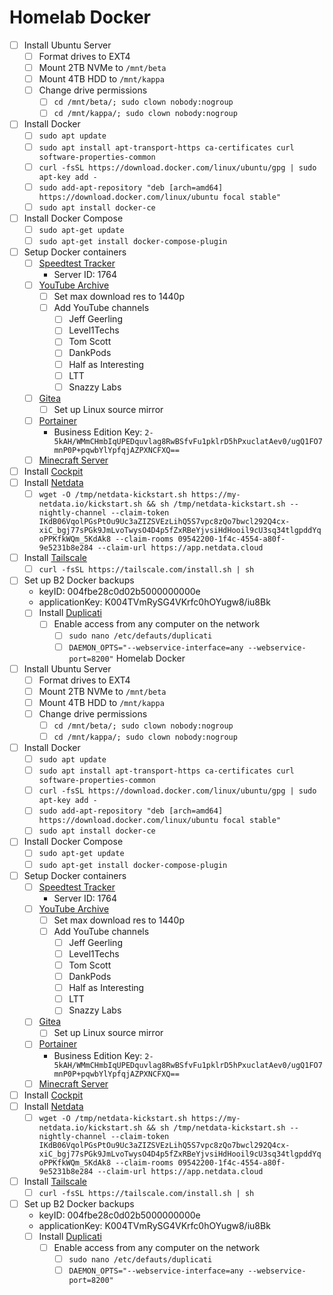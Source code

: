 # Homelab Docker

- [ ] Install Ubuntu Server
	- [ ] Format drives to EXT4
	- [ ] Mount 2TB NVMe to `/mnt/beta`
	- [ ] Mount 4TB HDD to `/mnt/kappa`
	- [ ] Change drive permissions
		- [ ] `cd /mnt/beta/; sudo clown nobody:nogroup`
		- [ ] `cd /mnt/kappa/; sudo clown nobody:nogroup`
- [ ] Install Docker
	- [ ] `sudo apt update`
	- [ ] `sudo apt install apt-transport-https ca-certificates curl software-properties-common`
	- [ ] `curl -fsSL https://download.docker.com/linux/ubuntu/gpg | sudo apt-key add -`
	- [ ] `sudo add-apt-repository "deb [arch=amd64] https://download.docker.com/linux/ubuntu focal stable"`
	- [ ] `sudo apt install docker-ce`
- [ ] Install Docker Compose
	- [ ] `sudo apt-get update`
	- [ ] `sudo apt-get install docker-compose-plugin`
- [ ] Setup Docker containers
	- [ ] [Speedtest Tracker](https://github.com/alexjustesen/speedtest-tracker)
		- Server ID: 1764
	- [ ] [YouTube Archive](https://github.com/tubearchivist/tubearchivist)
		- [ ] Set max download res to 1440p
		- [ ] Add YouTube channels
			- [ ] Jeff Geerling
			- [ ] Level1Techs
			- [ ] Tom Scott
			- [ ] DankPods
			- [ ] Half as Interesting
			- [ ] LTT
			- [ ] Snazzy Labs
	- [ ] [Gitea](https://docs.gitea.com/next/installation/install-with-docker)
		- [ ] Set up Linux source mirror
	- [ ] [Portainer]()
		- Business Edition Key: `2-5kAH/WMmCHmbIqUPEDquvlag8RwBSfvFu1pklrD5hPxuclatAev0/ugQ1FO7mnP0P+pqwbYlYpfqjAZPXNCFXQ==`
	- [ ] [Minecraft Server]()
- [ ] Install [Cockpit](https://cockpit-project.org/)
- [ ] Install [Netdata](https://github.com/netdata/netdata)
	- [ ] `wget -O /tmp/netdata-kickstart.sh https://my-netdata.io/kickstart.sh && sh /tmp/netdata-kickstart.sh --nightly-channel --claim-token IKdB06VqolPGsPtOu9Uc3aZIZSVEzLihQ5S7vpc8zQo7bwcl292Q4cx-xiC_bgj77sPGk9JmLvoTwysO4D4p5fZxRBeYjvsiHdHooil9cU3sq34tlgpddYqoPPKfkWQm_5KdAk8 --claim-rooms 09542200-1f4c-4554-a80f-9e5231b8e284 --claim-url https://app.netdata.cloud`
- [ ] Install [Tailscale](https://tailscale.com/download/linux)
	- [ ] `curl -fsSL https://tailscale.com/install.sh | sh`
- [ ] Set up B2 Docker backups
	- keyID: 004fbe28c0d02b5000000000e
	- applicationKey: K004TVmRySG4VKrfc0hOYugw8/iu8Bk
	- [ ] Install [Duplicati](https://nwgat.ninja/installing-duplicati-on-ubuntu-24-04-lts/)
		- [ ] Enable access from any computer on the network
			- [ ] `sudo nano /etc/defauts/duplicati`
			- [ ] `DAEMON_OPTS="--webservice-interface=any --webservice-port=8200"` Homelab Docker

- [ ] Install Ubuntu Server
	- [ ] Format drives to EXT4
	- [ ] Mount 2TB NVMe to `/mnt/beta`
	- [ ] Mount 4TB HDD to `/mnt/kappa`
	- [ ] Change drive permissions
		- [ ] `cd /mnt/beta/; sudo clown nobody:nogroup`
		- [ ] `cd /mnt/kappa/; sudo clown nobody:nogroup`
- [ ] Install Docker
	- [ ] `sudo apt update`
	- [ ] `sudo apt install apt-transport-https ca-certificates curl software-properties-common`
	- [ ] `curl -fsSL https://download.docker.com/linux/ubuntu/gpg | sudo apt-key add -`
	- [ ] `sudo add-apt-repository "deb [arch=amd64] https://download.docker.com/linux/ubuntu focal stable"`
	- [ ] `sudo apt install docker-ce`
- [ ] Install Docker Compose
	- [ ] `sudo apt-get update`
	- [ ] `sudo apt-get install docker-compose-plugin`
- [ ] Setup Docker containers
	- [ ] [Speedtest Tracker](https://github.com/alexjustesen/speedtest-tracker)
		- Server ID: 1764
	- [ ] [YouTube Archive](https://github.com/tubearchivist/tubearchivist)
		- [ ] Set max download res to 1440p
		- [ ] Add YouTube channels
			- [ ] Jeff Geerling
			- [ ] Level1Techs
			- [ ] Tom Scott
			- [ ] DankPods
			- [ ] Half as Interesting
			- [ ] LTT
			- [ ] Snazzy Labs
	- [ ] [Gitea](https://docs.gitea.com/next/installation/install-with-docker)
		- [ ] Set up Linux source mirror
	- [ ] [Portainer]()
		- Business Edition Key: `2-5kAH/WMmCHmbIqUPEDquvlag8RwBSfvFu1pklrD5hPxuclatAev0/ugQ1FO7mnP0P+pqwbYlYpfqjAZPXNCFXQ==`
	- [ ] [Minecraft Server]()
- [ ] Install [Cockpit](https://cockpit-project.org/)
- [ ] Install [Netdata](https://github.com/netdata/netdata)
	- [ ] `wget -O /tmp/netdata-kickstart.sh https://my-netdata.io/kickstart.sh && sh /tmp/netdata-kickstart.sh --nightly-channel --claim-token IKdB06VqolPGsPtOu9Uc3aZIZSVEzLihQ5S7vpc8zQo7bwcl292Q4cx-xiC_bgj77sPGk9JmLvoTwysO4D4p5fZxRBeYjvsiHdHooil9cU3sq34tlgpddYqoPPKfkWQm_5KdAk8 --claim-rooms 09542200-1f4c-4554-a80f-9e5231b8e284 --claim-url https://app.netdata.cloud`
- [ ] Install [Tailscale](https://tailscale.com/download/linux)
	- [ ] `curl -fsSL https://tailscale.com/install.sh | sh`
- [ ] Set up B2 Docker backups
	- keyID: 004fbe28c0d02b5000000000e
	- applicationKey: K004TVmRySG4VKrfc0hOYugw8/iu8Bk
	- [ ] Install [Duplicati](https://nwgat.ninja/installing-duplicati-on-ubuntu-24-04-lts/)
		- [ ] Enable access from any computer on the network
			- [ ] `sudo nano /etc/defauts/duplicati`
			- [ ] `DAEMON_OPTS="--webservice-interface=any --webservice-port=8200"` 